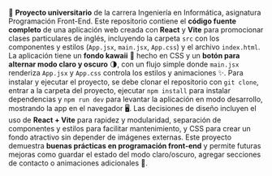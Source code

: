 🌟 **Proyecto universitario** de la carrera Ingeniería en Informática, asignatura Programación Front-End. Este repositorio contiene el **código fuente completo** de una aplicación web creada con **React** y **Vite** para promocionar clases particulares de inglés, incluyendo la carpeta `src` con los componentes y estilos (`App.jsx`, `main.jsx`, `App.css`) y el archivo `index.html`. La aplicación tiene un **fondo kawaii** 🌸 hecho en CSS y un **botón para alternar modo claro y oscuro** 🌗, con un flujo simple donde `main.jsx` renderiza `App.jsx` y `App.css` controla los estilos y animaciones ✨. Para instalar y ejecutar el proyecto, se debe clonar el repositorio con `git clone`, entrar a la carpeta del proyecto, ejecutar `npm install` para instalar dependencias y `npm run dev` para levantar la aplicación en modo desarrollo, mostrando la app en el navegador 🖥️. Las decisiones de diseño incluyen el uso de **React + Vite** para rapidez y modularidad, separación de componentes y estilos para facilitar mantenimiento, y CSS para crear un fondo atractivo sin depender de imágenes externas. Este proyecto demuestra **buenas prácticas en programación front-end** y permite futuras mejoras como guardar el estado del modo claro/oscuro, agregar secciones de contacto o animaciones adicionales 🎨.
